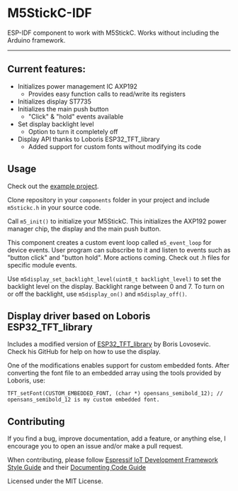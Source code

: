 # M5StickC-IDF

ESP-IDF component to work with M5StickC. Works without including the Arduino framework.

---

## Current features:

* Initializes power management IC AXP192
  * Provides easy function calls to read/write its registers
* Initializes display ST7735
* Initializes the main push button
  * "Click" & "hold" events available
* Set display backlight level
  * Option to turn it completely off
* Display API thanks to Loboris ESP32_TFT_library
  * Added support for custom fonts without modifying its code

## Usage

Check out the [example project](https://github.com/pablobacho/m5stickc-idf-example).

Clone repository in your `components` folder in your project and include `m5stickc.h` in your source code.

Call `m5_init()` to initialize your M5StickC. This initializes the AXP192 power manager chip, the display and the main push button.

This component creates a custom event loop called `m5_event_loop` for device events. User program can subscribe to it and listen to events such as "button click" and "button hold". More actions coming. Check out .h files for specific module events.

Use `m5display_set_backlight_level(uint8_t backlight_level)` to set the backlight level on the display. Backlight range between 0 and 7. To turn on or off the backlight, use `m5display_on()` and `m5display_off()`.

## Display driver based on Loboris ESP32_TFT_library

Includes a modified version of [ESP32_TFT_library](https://github.com/loboris/ESP32_TFT_library) by Boris Lovosevic. Check his GitHub for help on how to use the display.

One of the modifications enables support for custom embedded fonts. After converting the font file to an embedded array using the tools provided by Loboris, use:

    TFT_setFont(CUSTOM_EMBEDDED_FONT, (char *) opensans_semibold_12); // opensans_semibold_12 is my custom embedded font.

## Contributing 

If you find a bug, improve documentation, add a feature, or anything else, I encourage you to open an issue and/or make a pull request.

When contributing, please follow [Espressif IoT Development Framework Style Guide](https://docs.espressif.com/projects/esp-idf/en/latest/contribute/style-guide.html) and their [Documenting Code Guide](https://docs.espressif.com/projects/esp-idf/en/latest/contribute/documenting-code.html)

Licensed under the MIT License.